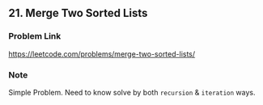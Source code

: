 ## 21. Merge Two Sorted Lists

### Problem Link 
https://leetcode.com/problems/merge-two-sorted-lists/

### Note
Simple Problem. Need to know solve by both `recursion` & `iteration` ways.